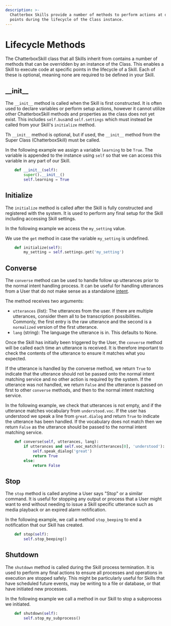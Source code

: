 ```yaml
---
description: >-
  Chatterbox Skills provide a number of methods to perform actions at different
  points during the lifecycle of the Class instance.
---
```


# Lifecycle Methods

The ChatterboxSkill class that all Skills inherit from contains a number of methods that can be overridden by an instance of the Class. This enables a Skill to execute code at specific points in the lifecycle of a Skill. Each of these is optional, meaning none are required to be defined in your Skill.

## **\_\_init\_\_**

The `__init__` method is called when the Skill is first constructed. It is often used to declare variables or perform setup actions, however it cannot utilize other ChatterboxSkill methods and properties as the class does not yet exist. This includes `self.bus`and `self.settings` which must instead be called from your Skill's `initialize` method.

Th `__init__` method is optional, but if used, the `__init__` method from the Super Class \(ChatterboxSkill\) must be called.

In the following example we assign a variable `learning` to be `True`. The variable is appended to the instance using `self` so that we can access this variable in any part of our Skill.

```python
    def __init__(self):
        super().__init__()
        self.learning = True
```

## Initialize

The `initialize` method is called after the Skill is fully constructed and registered with the system. It is used to perform any final setup for the Skill including accessing Skill settings.

In the following example we access the `my_setting` value. 

We use the `get` method in case the variable `my_setting` is undefined.

```python
    def initialize(self):
        my_setting = self.settings.get('my_setting')
```

## Converse

The `converse` method can be used to handle follow up utterances prior to the normal intent handling process. It can be useful for handling utterances from a User that do not make sense as a standalone [intent](../user-interaction/intents/).

The method receives two arguments:

* `utterances` \(list\): The utterances from the user. If there are multiple utterances, consider them all to be transcription possibilities. Commonly, the first entry is the raw utterance and the second is a `normalized` version of the first utterance.
* `lang` \(string\): The language the utterance is in. This defaults to None.

Once the Skill has initially been triggered by the User, the `converse` method will be called each time an utterance is received. It is therefore important to check the contents of the utterance to ensure it matches what you expected.

If the utterance is handled by the converse method, we return `True` to indicate that the utterance should not be passed onto the normal intent matching service and no other action is required by the system. If the utterance was not handled, we return `False` and the utterance is passed on first to other `converse` methods, and then to the normal intent matching service.

In the following example, we check that utterances is not empty, and if the utterance matches vocabulary from `understood.voc`. If the user has understood we speak a line from `great.dialog` and return `True` to indicate the utterance has been handled. If the vocabulary does not match then we return `False` as the utterance should be passed to the normal intent matching service.

```python
    def converse(self, utterances, lang):
        if utterances and self.voc_match(utterances[0], 'understood'):
            self.speak_dialog('great')
            return True
        else:
            return False
```

## Stop

The `stop` method is called anytime a User says "Stop" or a similar command. It is useful for stopping any output or process that a User might want to end without needing to issue a Skill specific utterance such as media playback or an expired alarm notification.

In the following example, we call a method `stop_beeping` to end a notification that our Skill has created.

```python
    def stop(self):
        self.stop_beeping()
```

## Shutdown

The `shutdown` method is called during the Skill process termination. It is used to perform any final actions to ensure all processes and operations in execution are stopped safely. This might be particularly useful for Skills that have scheduled future events, may be writing to a file or database, or that have initiated new processes.

In the following example we call a method in our Skill to stop a subprocess we initiated.

```python
    def shutdown(self):
        self.stop_my_subprocess()
```

